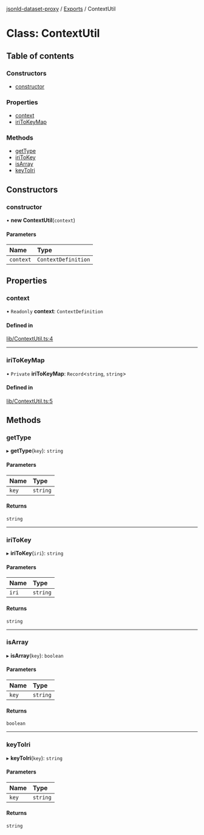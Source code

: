 [jsonld-dataset-proxy](../README.md) / [Exports](../modules.md) / ContextUtil

# Class: ContextUtil

## Table of contents

### Constructors

- [constructor](ContextUtil.md#constructor)

### Properties

- [context](ContextUtil.md#context)
- [iriToKeyMap](ContextUtil.md#iritokeymap)

### Methods

- [getType](ContextUtil.md#gettype)
- [iriToKey](ContextUtil.md#iritokey)
- [isArray](ContextUtil.md#isarray)
- [keyToIri](ContextUtil.md#keytoiri)

## Constructors

### constructor

• **new ContextUtil**(`context`)

#### Parameters

| Name | Type |
| :------ | :------ |
| `context` | `ContextDefinition` |

## Properties

### context

• `Readonly` **context**: `ContextDefinition`

#### Defined in

[lib/ContextUtil.ts:4](https://github.com/o-development/jsonld-dataset-proxy/blob/dd0ebdb/lib/ContextUtil.ts#L4)

___

### iriToKeyMap

• `Private` **iriToKeyMap**: `Record`<`string`, `string`\>

#### Defined in

[lib/ContextUtil.ts:5](https://github.com/o-development/jsonld-dataset-proxy/blob/dd0ebdb/lib/ContextUtil.ts#L5)

## Methods

### getType

▸ **getType**(`key`): `string`

#### Parameters

| Name | Type |
| :------ | :------ |
| `key` | `string` |

#### Returns

`string`

___

### iriToKey

▸ **iriToKey**(`iri`): `string`

#### Parameters

| Name | Type |
| :------ | :------ |
| `iri` | `string` |

#### Returns

`string`

___

### isArray

▸ **isArray**(`key`): `boolean`

#### Parameters

| Name | Type |
| :------ | :------ |
| `key` | `string` |

#### Returns

`boolean`

___

### keyToIri

▸ **keyToIri**(`key`): `string`

#### Parameters

| Name | Type |
| :------ | :------ |
| `key` | `string` |

#### Returns

`string`
